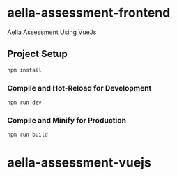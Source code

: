 # aella-assessment-frontend

Aella Assessment Using VueJs


## Project Setup

```sh
npm install
```

### Compile and Hot-Reload for Development

```sh
npm run dev
```

### Compile and Minify for Production

```sh
npm run build
```

# aella-assessment-vuejs

